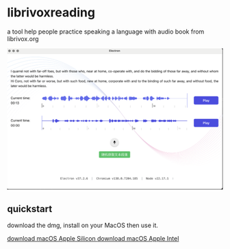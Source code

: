 # librivoxreading
a tool  help people  practice speaking  a language with  audio book from librivox.org

![screenshot](librivoxreading.png)

## quickstart

download the dmg, install on your MacOS then use it.

[download  macOS Apple Silicon ](https://github.com/stevenyesz/librivoxreading/releases/download/v1.0.0/shadowreading-1.0.0-arm64.dmg)
[download  macOS Apple Intel  ](https://github.com/stevenyesz/librivoxreading/releases/download/v1.0.0/shadowreading-1.0.0-x64.dmg)
